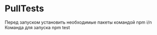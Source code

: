 # PullTests

Перед запуском установить необходимые пакеты командой npm i/n
Команда для запуска npm test

